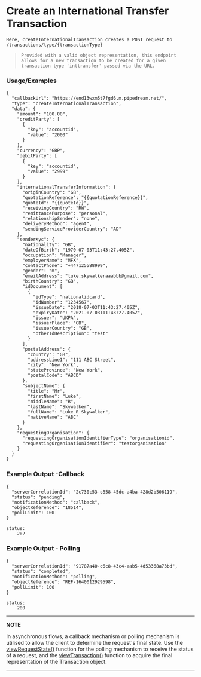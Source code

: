 # Create an International Transfer Transaction

`Here, createInternationalTransaction creates a POST request to /transactions/type/{transactionType}`

> `Provided with a valid object representation, this endpoint allows for a new transaction to be created for a given transaction type 'inttransfer' passed via the URL.`

### Usage/Examples

```
{
  "callbackUrl": "https://end13wxm5t7fgd6.m.pipedream.net/",
  "type": "createInternationalTransaction",
  "data": {
    "amount": "100.00",
    "creditParty": [
      {
        "key": "accountid",
        "value": "2000"
      }
    ],
    "currency": "GBP",
    "debitParty": [
      {
        "key": "accountid",
        "value": "2999"
      }
    ],
    "internationalTransferInformation": {
      "originCountry": "GB",
      "quotationReference": "{{quotationReference}}",
      "quoteId": "{{quoteId}}",
      "receivingCountry": "RW",
      "remittancePurpose": "personal",
      "relationshipSender": "none",
      "deliveryMethod": "agent",
      "sendingServiceProviderCountry": "AD"
    },
    "senderKyc": {
      "nationality": "GB",
      "dateOfBirth": "1970-07-03T11:43:27.405Z",
      "occupation": "Manager",
      "employerName": "MFX",
      "contactPhone": "+447125588999",
      "gender": "m",
      "emailAddress": "luke.skywalkeraaabbb@gmail.com",
      "birthCountry": "GB",
      "idDocument": [
        {
          "idType": "nationalidcard",
          "idNumber": "1234567",
          "issueDate": "2018-07-03T11:43:27.405Z",
          "expiryDate": "2021-07-03T11:43:27.405Z",
          "issuer": "UKPA",
          "issuerPlace": "GB",
          "issuerCountry": "GB",
          "otherIdDescription": "test"
        }
      ],
      "postalAddress": {
        "country": "GB",
        "addressLine1": "111 ABC Street",
        "city": "New York",
        "stateProvince": "New York",
        "postalCode": "ABCD"
      },
      "subjectName": {
        "title": "Mr",
        "firstName": "Luke",
        "middleName": "R",
        "lastName": "Skywalker",
        "fullName": "Luke R Skywalker",
        "nativeName": "ABC"
      }
    },
    "requestingOrganisation": {
      "requestingOrganisationIdentifierType": "organisationid",
      "requestingOrganisationIdentifier": "testorganisation"
    }
  }
}
```

### Example Output -Callback

```
{
  "serverCorrelationId": "2c730c53-c858-45dc-a4ba-428d2b506119",
  "status": "pending",
  "notificationMethod": "callback",
  "objectReference": "18514",
  "pollLimit": 100
}

status:
    202
```

### Example Output - Polling

```
{
  "serverCorrelationId": "91787a40-c6c8-43c4-aab5-4d53368a73bd",
  "status": "completed",
  "notificationMethod": "polling",
  "objectReference": "REF-1640012929598",
  "pollLimit": 100
}

status:
    200
```

---

**NOTE**

In asynchronous flows, a callback mechanism or polling mechanism is utilised to allow the client to determine the request's final state. Use the [viewRequestState()](viewRequestState.md) function for the polling mechanism to receive the status of a request, and the [viewTransaction()](viewTransaction.md) function to acquire the final representation of the Transaction object.

---